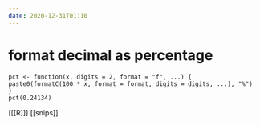 ```yaml
---
date: 2020-12-31T01:10
---
```


# format decimal as percentage

	pct <- function(x, digits = 2, format = "f", ...) {
 	paste0(formatC(100 * x, format = format, digits = digits, ...), "%")
	}
	pct(0.24134)

[[[R]]]
[[snips]]